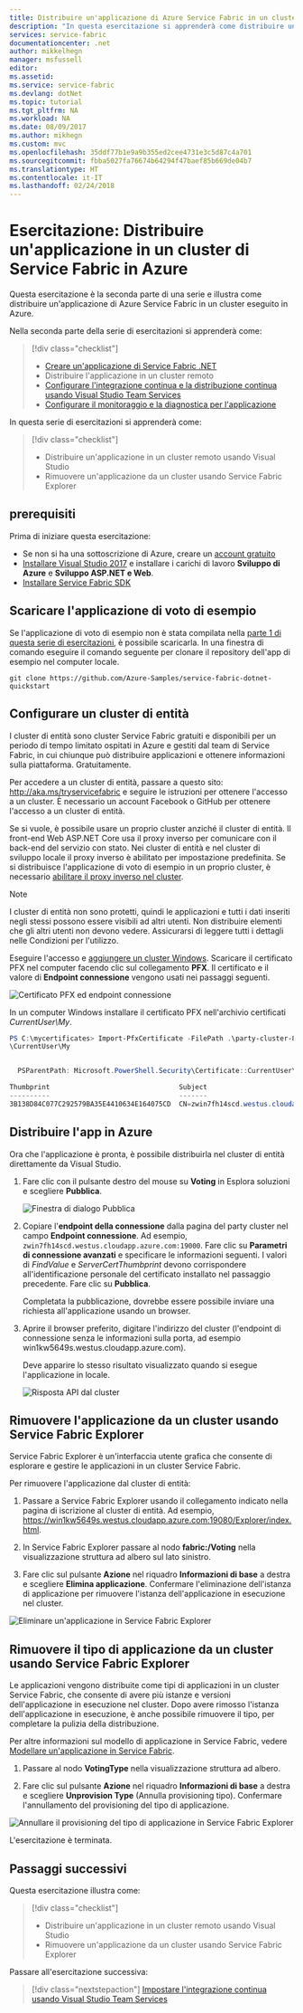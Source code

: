 ```yaml
---
title: Distribuire un'applicazione di Azure Service Fabric in un cluster | Microsoft Docs
description: "In questa esercitazione si apprenderà come distribuire un'applicazione in un cluster di Service Fabric."
services: service-fabric
documentationcenter: .net
author: mikkelhegn
manager: msfussell
editor: 
ms.assetid: 
ms.service: service-fabric
ms.devlang: dotNet
ms.topic: tutorial
ms.tgt_pltfrm: NA
ms.workload: NA
ms.date: 08/09/2017
ms.author: mikhegn
ms.custom: mvc
ms.openlocfilehash: 35ddf77b1e9a9b355ed2cee4731e3c5d87c4a701
ms.sourcegitcommit: fbba5027fa76674b64294f47baef85b669de04b7
ms.translationtype: HT
ms.contentlocale: it-IT
ms.lasthandoff: 02/24/2018
---
```

# <a name="tutorial-deploy-an-application-to-a-service-fabric-cluster-in-azure"></a>Esercitazione: Distribuire un'applicazione in un cluster di Service Fabric in Azure
Questa esercitazione è la seconda parte di una serie e illustra come distribuire un'applicazione di Azure Service Fabric in un cluster eseguito in Azure.

Nella seconda parte della serie di esercitazioni si apprenderà come:
> [!div class="checklist"]
> * [Creare un'applicazione di Service Fabric .NET](service-fabric-tutorial-create-dotnet-app.md)
> * Distribuire l'applicazione in un cluster remoto
> * [Configurare l'integrazione continua e la distribuzione continua usando Visual Studio Team Services](service-fabric-tutorial-deploy-app-with-cicd-vsts.md)
> * [Configurare il monitoraggio e la diagnostica per l'applicazione](service-fabric-tutorial-monitoring-aspnet.md)

In questa serie di esercitazioni si apprenderà come:
> [!div class="checklist"]
> * Distribuire un'applicazione in un cluster remoto usando Visual Studio
> * Rimuovere un'applicazione da un cluster usando Service Fabric Explorer

## <a name="prerequisites"></a>prerequisiti
Prima di iniziare questa esercitazione:
- Se non si ha una sottoscrizione di Azure, creare un [account gratuito](https://azure.microsoft.com/free/?WT.mc_id=A261C142F)
- [Installare Visual Studio 2017](https://www.visualstudio.com/) e installare i carichi di lavoro **Sviluppo di Azure** e **Sviluppo ASP.NET e Web**.
- [Installare Service Fabric SDK](service-fabric-get-started.md)

## <a name="download-the-voting-sample-application"></a>Scaricare l'applicazione di voto di esempio
Se l'applicazione di voto di esempio non è stata compilata nella [parte 1 di questa serie di esercitazioni](service-fabric-tutorial-create-dotnet-app.md), è possibile scaricarla. In una finestra di comando eseguire il comando seguente per clonare il repository dell'app di esempio nel computer locale.

```
git clone https://github.com/Azure-Samples/service-fabric-dotnet-quickstart
```

## <a name="set-up-a-party-cluster"></a>Configurare un cluster di entità
I cluster di entità sono cluster Service Fabric gratuiti e disponibili per un periodo di tempo limitato ospitati in Azure e gestiti dal team di Service Fabric, in cui chiunque può distribuire applicazioni e ottenere informazioni sulla piattaforma. Gratuitamente.

Per accedere a un cluster di entità, passare a questo sito: http://aka.ms/tryservicefabric e seguire le istruzioni per ottenere l'accesso a un cluster. È necessario un account Facebook o GitHub per ottenere l'accesso a un cluster di entità.

Se si vuole, è possibile usare un proprio cluster anziché il cluster di entità.  Il front-end Web ASP.NET Core usa il proxy inverso per comunicare con il back-end del servizio con stato.  Nei cluster di entità e nel cluster di sviluppo locale il proxy inverso è abilitato per impostazione predefinita.  Se si distribuisce l'applicazione di voto di esempio in un proprio cluster, è necessario [abilitare il proxy inverso nel cluster](service-fabric-reverseproxy.md#setup-and-configuration).

> [!NOTE]
> I cluster di entità non sono protetti, quindi le applicazioni e tutti i dati inseriti negli stessi possono essere visibili ad altri utenti. Non distribuire elementi che gli altri utenti non devono vedere. Assicurarsi di leggere tutti i dettagli nelle Condizioni per l'utilizzo.

Eseguire l'accesso e [aggiungere un cluster Windows](http://aka.ms/tryservicefabric). Scaricare il certificato PFX nel computer facendo clic sul collegamento **PFX**. Il certificato e il valore di **Endpoint connessione** vengono usati nei passaggi seguenti.

![Certificato PFX ed endpoint connessione](./media/service-fabric-quickstart-containers/party-cluster-cert.png)

In un computer Windows installare il certificato PFX nell'archivio certificati *CurrentUser\My*.

```powershell
PS C:\mycertificates> Import-PfxCertificate -FilePath .\party-cluster-873689604-client-cert.pfx -CertStoreLocation Cert:
\CurrentUser\My


  PSParentPath: Microsoft.PowerShell.Security\Certificate::CurrentUser\My

Thumbprint                                Subject
----------                                -------
3B138D84C077C292579BA35E4410634E164075CD  CN=zwin7fh14scd.westus.cloudapp.azure.com
```


## <a name="deploy-the-app-to-the-azure"></a>Distribuire l'app in Azure
Ora che l'applicazione è pronta, è possibile distribuirla nel cluster di entità direttamente da Visual Studio.

1. Fare clic con il pulsante destro del mouse su **Voting** in Esplora soluzioni e scegliere **Pubblica**. 

    ![Finestra di dialogo Pubblica](./media/service-fabric-quickstart-containers/publish-app.png)

2. Copiare l'**endpoint della connessione** dalla pagina del party cluster nel campo **Endpoint connessione**. Ad esempio, `zwin7fh14scd.westus.cloudapp.azure.com:19000`. Fare clic su **Parametri di connessione avanzati** e specificare le informazioni seguenti.  I valori di *FindValue* e *ServerCertThumbprint* devono corrispondere all'identificazione personale del certificato installato nel passaggio precedente. Fare clic su **Pubblica**. 

    Completata la pubblicazione, dovrebbe essere possibile inviare una richiesta all'applicazione usando un browser.

3. Aprire il browser preferito, digitare l'indirizzo del cluster (l'endpoint di connessione senza le informazioni sulla porta, ad esempio win1kw5649s.westus.cloudapp.azure.com).

    Deve apparire lo stesso risultato visualizzato quando si esegue l'applicazione in locale.

    ![Risposta API dal cluster](./media/service-fabric-tutorial-deploy-app-to-party-cluster/response-from-cluster.png)

## <a name="remove-the-application-from-a-cluster-using-service-fabric-explorer"></a>Rimuovere l'applicazione da un cluster usando Service Fabric Explorer
Service Fabric Explorer è un'interfaccia utente grafica che consente di esplorare e gestire le applicazioni in un cluster Service Fabric.

Per rimuovere l'applicazione dal cluster di entità:

1. Passare a Service Fabric Explorer usando il collegamento indicato nella pagina di iscrizione al cluster di entità. Ad esempio, https://win1kw5649s.westus.cloudapp.azure.com:19080/Explorer/index.html.

2. In Service Fabric Explorer passare al nodo **fabric:/Voting** nella visualizzazione struttura ad albero sul lato sinistro.

3. Fare clic sul pulsante **Azione** nel riquadro **Informazioni di base** a destra e scegliere **Elimina applicazione**. Confermare l'eliminazione dell'istanza di applicazione per rimuovere l'istanza dell'applicazione in esecuzione nel cluster.

![Eliminare un'applicazione in Service Fabric Explorer](./media/service-fabric-tutorial-deploy-app-to-party-cluster/delete-application.png)

## <a name="remove-the-application-type-from-a-cluster-using-service-fabric-explorer"></a>Rimuovere il tipo di applicazione da un cluster usando Service Fabric Explorer
Le applicazioni vengono distribuite come tipi di applicazioni in un cluster Service Fabric, che consente di avere più istanze e versioni dell'applicazione in esecuzione nel cluster. Dopo avere rimosso l'istanza dell'applicazione in esecuzione, è anche possibile rimuovere il tipo, per completare la pulizia della distribuzione.

Per altre informazioni sul modello di applicazione in Service Fabric, vedere [Modellare un'applicazione in Service Fabric](service-fabric-application-model.md).

1. Passare al nodo **VotingType** nella visualizzazione struttura ad albero.

2. Fare clic sul pulsante **Azione** nel riquadro **Informazioni di base** a destra e scegliere **Unprovision Type** (Annulla provisioning tipo). Confermare l'annullamento del provisioning del tipo di applicazione.

![Annullare il provisioning del tipo di applicazione in Service Fabric Explorer](./media/service-fabric-tutorial-deploy-app-to-party-cluster/unprovision-type.png)

L'esercitazione è terminata.

## <a name="next-steps"></a>Passaggi successivi
Questa esercitazione illustra come:

> [!div class="checklist"]
> * Distribuire un'applicazione in un cluster remoto usando Visual Studio
> * Rimuovere un'applicazione da un cluster usando Service Fabric Explorer

Passare all'esercitazione successiva:
> [!div class="nextstepaction"]
> [Impostare l'integrazione continua usando Visual Studio Team Services](service-fabric-tutorial-deploy-app-with-cicd-vsts.md)
